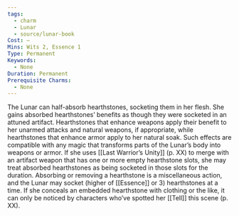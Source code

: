```yaml
---
tags:
  - charm
  - Lunar
  - source/lunar-book
Cost: —
Mins: Wits 2, Essence 1
Type: Permanent
Keywords:
  - None
Duration: Permanent
Prerequisite Charms:
  - None
---
```

The Lunar can half-absorb hearthstones, socketing them in her flesh. She gains absorbed hearthstones’ benefits as though they were socketed in an attuned artifact. Hearthstones that enhance weapons apply their benefit to her unarmed attacks and natural weapons, if appropriate, while hearthstones that enhance armor apply to her natural soak. Such effects are compatible with any magic that transforms parts of the Lunar’s body into weapons or armor. If she uses [[Last Warrior’s Unity]] (p. XX) to merge with an artifact weapon that has one or more empty hearthstone slots, she may treat absorbed hearthstones as being socketed in those slots for the duration. Absorbing or removing a hearthstone is a miscellaneous action, and the Lunar may socket (higher of [[Essence]] or 3) hearthstones at a time. If she conceals an embedded hearthstone with clothing or the like, it can only be noticed by characters who’ve spotted her [[Tell]] this scene (p. XX).